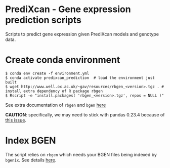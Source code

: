 # PrediXcan - Gene expression prediction scripts

Scripts to predict gene expression given PrediXcan models and genotype data.

# Create conda environment

```
$ conda env create -f environment.yml
$ conda activate predixcan_prediction  # load the environment just built
$ wget http://www.well.ox.ac.uk/~gav/resources/rbgen_<version>.tgz . # install extra dependency of R package rbgen
$ Rscript -e "install.packages( 'rbgen_<version>.tgz', repos = NULL )"
```

See extra documentation of `rbgen` and `bgen` [here](https://bitbucket.org/gavinband/bgen/wiki/browse/)

**CAUTION**: specifically, we may need to stick with pandas 0.23.4 because of [this issue](https://github.com/theislab/single-cell-tutorial/issues/7).

# Index BGEN

The script relies on `rbgen` which needs your BGEN files being indexed by `bgenix`. 
See details [here](https://bitbucket.org/gavinband/bgen/wiki/bgenix).
